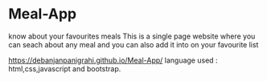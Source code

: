 # Meal-App

know about your favourites meals
This is a single page website where you can seach about any meal and you can also add it into on your favourite list



https://debanjanpanigrahi.github.io/Meal-App/
language used : html,css,javascript and bootstrap.
